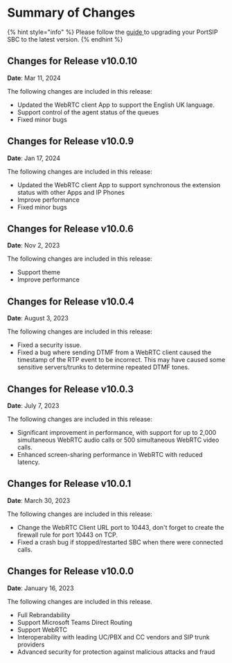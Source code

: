 # Summary of Changes

{% hint style="info" %}
Please follow the [guide ](upgrading-portsip-sbc-to-new-versions.md)to upgrading your PortSIP SBC to the latest version.
{% endhint %}

## Changes for Release v10.0.10

**Date**: Mar 11, 2024

The following changes are included in this release:

* Updated the WebRTC client App to support the English UK language.
* Support control of the agent status of the queues
* Fixed minor bugs

## Changes for Release v10.0.9

**Date**: Jan 17, 2024

The following changes are included in this release:

* Updated the WebRTC client App to support synchronous the extension status with other Apps and IP Phones
* Improve performance
* Fixed minor bugs

## Changes for Release v10.0.6

**Date**: Nov 2, 2023

The following changes are included in this release:

* Support theme
* Improve performance

## Changes for Release v10.0.4

**Date**: August 3, 2023

The following changes are included in this release:

* Fixed a security issue.
* Fixed a bug where sending DTMF from a WebRTC client caused the timestamp of the RTP event to be incorrect. This may have caused some sensitive servers/trunks to determine repeated DTMF tones.

## Changes for Release v10.0.3

**Date**: July 7, 2023

The following changes are included in this release:

* Significant improvement in performance, with support for up to 2,000 simultaneous WebRTC audio calls or 500 simultaneous WebRTC video calls.
* Enhanced screen-sharing performance in WebRTC with reduced latency.

## Changes for Release v10.0.1

**Date**: March 30, 2023

The following changes are included in this release:

* Change the WebRTC Client URL port to 10443, don't forget to create the firewall rule for port 10443 on TCP.
* Fixed a crash bug if stopped/restarted SBC when there were connected calls.

## Changes for Release v10.0.0

**Date**: January 16, 2023

The following changes are included in this release.

* Full Rebrandability
* Support Microsoft Teams Direct Routing
* Support WebRTC
* Interoperability with leading UC/PBX and CC vendors and SIP trunk providers
* Advanced security for protection against malicious attacks and fraud

